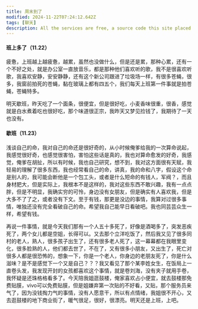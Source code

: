 ```yaml
---
title: 周末到了
modified: 2024-11-22T07:24:12.642Z
tags: [聊天]
description: All the services are free, a source code this site placed on github repository and intergration with netlify service, another service that you can use is github page for hosting your own static site.
---
```


####  班上多了（11.22）

疲惫，上班越上越疲惫，越累，虽然也没做什么，但是还是累，那种心累，还有一个不好之处，就是办公室一直放音乐，都是那种他们喜欢听的歌，我不是很喜欢听歌，我喜欢安静，安安静静，还有这个新公司跟进了垃圾场一样，有很多苍蝇，很多，我窗前拍死的苍蝇，黏在玻璃上都有四五个，我们每天上班第一件事就是拍苍蝇，苍蝇特多。

明天歇班，昨天吃了一个面条，很便宜，但是很好吃，小麦香味很重，很香，感觉就是白水煮着吃也很好吃，那个味道很正宗，我昨天又梦见捡钱了，我期待了一天也没有。
####  歇班（11.23）
浅谈自己的命，我对自己的命还是很好奇的，从小时候俺爹给我的一次算命说起，我感觉很好奇，也感觉很害怕，害怕这些话是真的，我也对算命愈发的好奇，我感觉，俺爹在胡扯，所以有时候，我也自己研究，想不到，我对这方面很有天赋，我轻易的理解了很多东西，我也经常看自己的命，讲真，我的命和八字，假设这个命是别人的，我可能会断他是一个包工头，或者是什么短命的有钱人，军阀？，而且身材肥大，但是实际上，我根本不是这样的，我对这些东西不敢兴趣，我有一点点胖，但是不明显，我确实穷的可怜，身边没有女朋友，但是确实有人喜欢我，但是大多不了了之，或者没有下文。至于有钱，那更是没边的事情，我算对过很多事情，唯独还没有完全看破自己的命。希望我自己能早日看破吧。我也同芸芸众生一样，希望有钱。

再说一件事情，就是今天我们那有一个人五十多死了，好像是酒喝多了，突发恶疾死了，两个女儿都是空姐，长得可以。又去那个立洋吃饭了，然后我又见了很多同村的老人，熟人，很多孩子出生了，还有很多老人死了，这一幕幕都在我眼里变化，很多脸熟的人，他们都去世了，不在了，又有很多小朋友，又出生了，死亡对很多人都是很恐怖的，想象一下，你是一个老人，你身边的老朋友死了，你是什么滋味？是不是感觉下一个又是自己？？？我又看见了那个某李姓女生，在饭局上一直卷头发，我发现开封的女孩都喜欢这个事情，就是卷刘海，没有夹子就用手卷，我怀疑是还珠格格看多了。今天陪我姐逛鼓楼，俺家喜欢占小便宜，就去鼓楼那免费贴膜，vivo可以免费贴膜，但是姐嫌弃第一次贴的不好看，又贴，那个服务员来气了，因为没钱掏力气的事情，没有人愿意干，所以有点情绪，我姐很不开心，又去逛鼓楼的地下商业街了，暖气很足，很好，很漂亮。明天还是上班，上吧。


